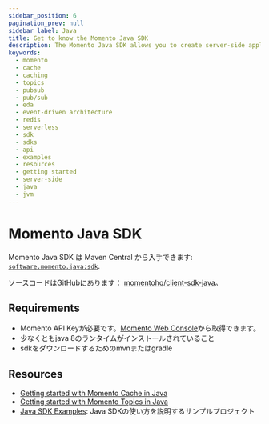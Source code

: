 ```yaml
---
sidebar_position: 6
pagination_prev: null
sidebar_label: Java
title: Get to know the Momento Java SDK
description: The Momento Java SDK allows you to create server-side applications, and take advantage of Momento's caching and pub-sub features. Find resources and examples here!
keywords:
  - momento
  - cache
  - caching
  - topics
  - pubsub
  - pub/sub
  - eda
  - event-driven architecture
  - redis
  - serverless
  - sdk
  - sdks
  - api
  - examples
  - resources
  - getting started
  - server-side
  - java
  - jvm
---
```


# Momento Java SDK

Momento Java SDK は Maven Central から入手できます: [`software.momento.java:sdk`](https://central.sonatype.com/artifact/software.momento.java/sdk).

ソースコードはGitHubにあります： [momentohq/client-sdk-java](https://github.com/momentohq/client-sdk-java)。

## Requirements

- Momento API Keyが必要です。[Momento Web Console](https://console.gomomento.com/)から取得できます。
- 少なくともjava 8のランタイムがインストールされていること
- sdkをダウンロードするためのmvnまたはgradle

## Resources

- [Getting started with Momento Cache in Java](./cache.mdx)
- [Getting started with Momento Topics in Java](./topics.mdx)
- [Java SDK Examples](https://github.com/momentohq/client-sdk-java/blob/main/examples/README.md): Java SDKの使い方を説明するサンプルプロジェクト
